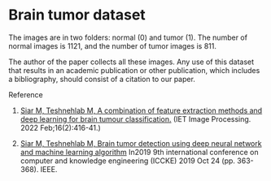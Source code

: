 
# Brain tumor dataset

The images are in two folders: normal (0) and tumor (1).
The number of normal images is 1121, and the number of tumor images is 811.

The author of the paper collects all these images. Any use of this dataset that results in an academic publication or other publication, which includes a bibliography, should consist of a citation to our paper.



 Reference

 
 
1. [Siar M, Teshnehlab M, A combination of feature extraction methods and deep learning for brain tumour classification.](https://ietresearch.onlinelibrary.wiley.com/doi/full/10.1049/ipr2.12358) (IET Image Processing. 2022 Feb;16(2):416-41.)

2. [Siar M, Teshnehlab M, Brain tumor detection using deep neural network and machine learning algorithm](https://ieeexplore.ieee.org/document/8964846) In2019 9th international conference on computer and knowledge engineering (ICCKE) 2019 Oct 24 (pp. 363-368). IEEE.


 

